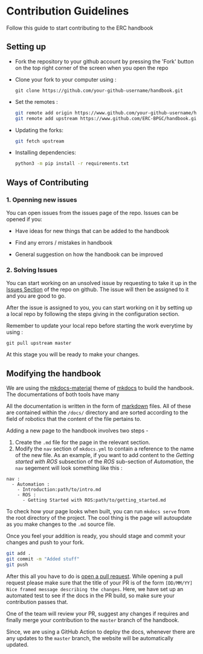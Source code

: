 # Contribution Guidelines

Follow this guide to start contributing to the ERC handbook


## Setting up

* Fork the repository to your github account by pressing the 'Fork' button on the top right corner of the screen when you open the repo

* Clone your fork to your computer using :
	
	```
	git clone https://github.com/your-github-username/handbook.git
	```

* Set the remotes :

	```bash
	git remote add origin https://www.github.com/your-github-username/handbook.git
	git remote add upstream https://www.github.com/ERC-BPGC/handbook.git
	```

* Updating the forks:

	```bash
	git fetch upstream
	```

* Installing dependencies:
	```bash
	python3 -m pip install -r requirements.txt
	```


## Ways of Contributing

### 1. Openning new issues

You can open issues from the issues page of the repo. Issues can be opened if you:

* Have ideas for new things that can be added to the handbook

* Find any errors / mistakes in handbook

* General suggestion on how the handbook can be improved


### 2. Solving Issues

You can start working on an unsolved issue by requesting to take it up in the [Issues Section](https://github.com/ERC-BPGC/handbook/issues) of the repo on github. The issue will then be assigned to it and you are good to go.

After the issue is assigned to you, you can start working on it by setting up a local
repo by following the steps giving in the configuration section.

Remember to update your local repo before starting the work everytime by using :
```
git pull upstream master
```
At this stage you will be ready to make your changes.

## Modifying the handbook

We are using the [mkdocs-material](https://squidfunk.github.io/mkdocs-material/getting-started/#configuration) theme of [mkdocs](https://www.mkdocs.org/) to build the handbook. The documentations of both tools have many 

All the documentation is written in the form of [markdown](https://www.markdownguide.org/getting-started/) files. All of these are contained within the `/docs/` directory and are sorted according to the field of robotics that the content of the file pertains to.

Adding a new page to the handbook involves two steps -
1. Create the `.md` file for the page in the relevant section.
2. Modify the `nav` section of `mkdocs.yml` to contain a reference to the name of the new file. As an example, if you want to add content to the _Getting started with ROS_ subsection of the _ROS_ sub-section of _Automation_, the `nav` segement will look something like this :

```
nav :
  - Automation :
    - Introduction:path/to/intro.md
    - ROS :
      - Getting Started with ROS:path/to/getting_started.md
```

To check how your page looks when built, you can run `mkdocs serve` from the root directory of the project. The cool thing is the page will autoupdate as you make changes to the `.md` source file.

Once you feel your addition is ready, you should stage and commit your changes and push to your fork.

```bash
git add .
git commit -m "Added stuff"
git push
```

After this all you have to do is [open a pull request](https://docs.github.com/en/github/collaborating-with-issues-and-pull-requests/creating-a-pull-request). While opening a pull request please make sure that the title of your PR is of the form ```[DD/MM/YY] Nice framed message describing the changes```. Here, we have set up an automated test to see if the docs in the PR build, so make sure your contribution passes that. 

One of the team will review your PR, suggest any changes if requires and finally merge your contribution to the `master` branch of the handbook. 

Since, we are using a GitHub Action to deploy the docs, whenever there are any updates to the `master` branch, the website will be automatically updated.
